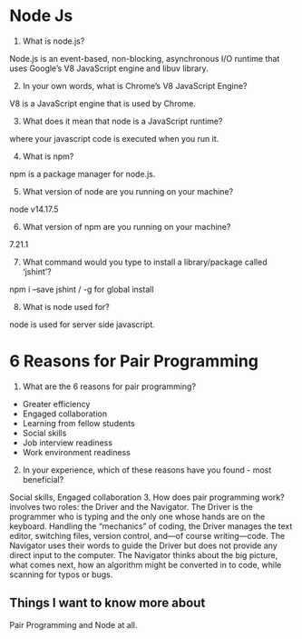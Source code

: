 # Node Js

1. What is node.js?

Node.js is an event-based, non-blocking, asynchronous I/O runtime that uses Google’s V8 JavaScript engine and libuv library.

2. In your own words, what is Chrome’s V8 JavaScript Engine?

V8 is a JavaScript engine that is used by Chrome.

3. What does it mean that node is a JavaScript runtime?

where your javascript code is executed when you run it.

4. What is npm?

npm is a package manager for node.js.

5. What version of node are you running on your machine?

node v14.17.5

6. What version of npm are you running on your machine?

7.21.1

7. What command would you type to install a library/package called ‘jshint’?

npm i –save jshint / -g for global install

8. What is node used for?

node is used for server side javascript.


# 6 Reasons for Pair Programming

1. What are the 6 reasons for pair programming?
- Greater efficiency
- Engaged collaboration
- Learning from fellow students
- Social skills
- Job interview readiness
- Work environment readiness

2. In your experience, which of these reasons have you found - most beneficial?

Social skills, Engaged collaboration
3. How does pair programming work?
involves two roles: the Driver and the Navigator. The Driver is the programmer who is typing and the only one whose hands are on the keyboard.
Handling the “mechanics” of coding, the Driver manages the text editor, switching files, version control, and—of course writing—code.
The Navigator uses their words to guide the Driver but does not provide any direct input to the computer.
The Navigator thinks about the big picture, what comes next, how an algorithm might be converted in to code, while scanning for typos or bugs. 

## Things I want to know more about
Pair Programming and Node at all.
